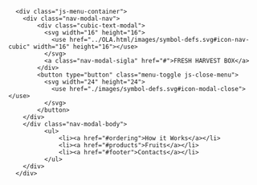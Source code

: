      <div class="js-menu-container">
        <div class="nav-modal-nav">
            <div class="cubic-text-modal">
              <svg width="16" height="16">
                <use href="../OLA.html/images/symbol-defs.svg#icon-nav-cubic" width="16" height="16"></use>
              </svg>
              <a class="nav-modal-sigla" href="#">FRESH HARVEST BOX</a>
            </div>
            <button type="button" class="menu-toggle js-close-menu">
              <svg width="24" height="24">
                <use href="./images/symbol-defs.svg#icon-modal-close"></use>
              </svg>
            </button>
        </div>
        </div class="nav-modal-body">
              <ul>
                  <li><a href="#ordering">How it Works</a></li>
                  <li><a href="#products">Fruits</a></li>
                  <li><a href="#footer">Contacts</a></li>
              </ul>
        </div>
      </div>